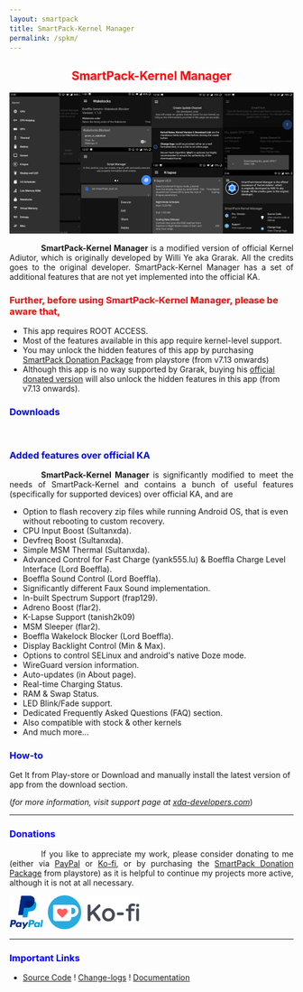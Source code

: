 ```yaml
---
layout: smartpack
title: SmartPack-Kernel Manager
permalink: /spkm/
---
```


<style>
    tab1 { padding-left: 4em; }
</style>

<h2 style="color: red; text-align: center">SmartPack-Kernel Manager</h2>

<p style="text-align: center"><img src="https://github.com/SmartPack/SmartPack.github.io/blob/master/asset/pic008.png?raw=true" alt="" width="512" height="250" /></p>

<p style="text-align: justify"><tab1><strong>SmartPack-Kernel Manager</strong> is a modified version of official Kernel Adiutor, which is originally developed by Willi Ye aka Grarak. All the credits goes to the original developer. SmartPack-Kernel Manager has a set of additional features that are not yet implemented into the official KA.</tab1></p>

<h3 style="color: red">Further, before using SmartPack-Kernel Manager, please be aware that,</h3>

* This app requires ROOT ACCESS.
* Most of the features available in this app require kernel-level support.
* You may unlock the hidden features of this app by purchasing <a href="https://play.google.com/store/apps/details?id=com.smartpack.donate" target="_blank">SmartPack Donation Package</a> from playstore (from v7.13 onwards)
* Although this app is no way supported by Grarak, buying his <a href="https://play.google.com/store/apps/details?id=com.grarak.kerneladiutordonate" target="_blank">official donated version</a> will also unlock the hidden features in this app (from v7.13 onwards).

<h3 style="color: blue">Downloads</h3>

<p><a href="https://play.google.com/store/apps/details?id=com.smartpack.kernelmanager" target="_blank"><img src="https://play.google.com/intl/en_us/badges/images/generic/en-play-badge.png" alt="" height="60" /></a> <a href="https://github.com/SmartPack/SmartPack-Kernel-Manager/blob/master/download/com.smartpack.kernelmanager.apk?raw=true" target="_blank"><img src="https://i.ibb.co/q0mdc4Z/get-it-on-github.png" alt="" height="60" /></a></p>

<h3 style="color: blue">Added features over official KA</h3>

<p style="text-align: justify"><tab1><strong>SmartPack-Kernel Manager</strong> is significantly modified to meet the needs of SmartPack-Kernel and contains a bunch of useful features (specifically for supported devices) over official KA, and are</tab1></p>

* Option to flash recovery zip files while running Android OS, that is even without rebooting to custom recovery.
* CPU Input Boost (Sultanxda).
* Devfreq Boost (Sultanxda).
* Simple MSM Thermal (Sultanxda).
* Advanced Control for Fast Charge (yank555.lu) & Boeffla Charge Level Interface (Lord Boeffla).
* Boeffla Sound Control (Lord Boeffla).
* Significantly different Faux Sound implementation.
* In-built Spectrum Support (frap129).
* Adreno Boost (flar2).
* K-Lapse Support (tanish2k09)
* MSM Sleeper (flar2).
* Boeffla Wakelock Blocker (Lord Boeffla).
* Display Backlight Control (Min & Max).
* Options to control SELinux and android's native Doze mode.
* WireGuard version information.
* Auto-updates (in About page).
* Real-time Charging Status.
* RAM & Swap Status.
* LED Blink/Fade support.
* Dedicated Frequently Asked Questions (FAQ) section.
* Also compatible with stock & other kernels
* And much more…

<h3 style="color: blue">How-to</h3>

<p>Get It from Play-store or Download and manually install the latest version of app from the download section.</p>

<p>(<i>for more information, visit support page at <a href="https://forum.xda-developers.com/android/apps-games/app-smartpack-kernel-manager-t3854717" target="_blank">xda-developers.com</a></i>)</p>

<hr>

<h3 style="color: blue">Donations</h3>

<p style="text-align: justify"><tab1>If you like to appreciate my work, please consider donating to me (either via <a href="https://www.paypal.me/sunilpaulmathew" target="_blank">PayPal</a> or <a href="https://ko-fi.com/sunilpaulmathew" target="_blank">Ko-fi</a>, or by purchasing the <a href="https://play.google.com/store/apps/details?id=com.smartpack.donate" target="_blank">SmartPack Donation Package</a> from playstore) as it is helpful to continue my projects more active, although it is not at all necessary.</tab1></p>

<p><a href="https://www.paypal.me/sunilpaulmathew" target="_blank"><img src="https://github.com/SmartPack/SmartPack.github.io/blob/master/asset/pic005.png?raw=true" alt="" height="60" /></a> <a href="https://play.google.com/store/apps/details?id=com.smartpack.donate" target="_blank"><img src="https://play.google.com/intl/en_us/badges/images/generic/en-play-badge.png" alt="" height="60" /></a> <a href="https://ko-fi.com/sunilpaulmathew" target="_blank"><img src="https://github.com/SmartPack/SmartPack.github.io/blob/master/asset/pic010.png?raw=true" alt="" height="60" /></a></p>

<hr>

<h3 style="color: blue">Important Links</h3>

* <a href="https://github.com/SmartPack/SmartPack-Kernel-Manager/" target="_blank">Source Code</a> ! <a href="https://raw.githubusercontent.com/SmartPack/SmartPack-Kernel-Manager/master/change-logs.md" target="_blank">Change-logs</a> ! <a href="https://github.com/SmartPack/SmartPack-Kernel-Manager/wiki" target="_blank">Documentation</a>
